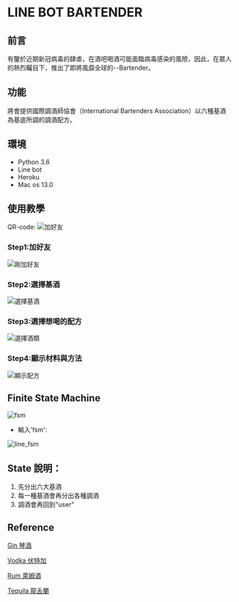 # LINE BOT BARTENDER

## 前言
有鑒於近期新冠病毒的肆虐，在酒吧喝酒可能面臨病毒感染的風險，因此，在眾人的熱烈矚目下，推出了即將風靡全球的--Bartender。

## 功能
將會提供國際調酒師協會（International Bartenders Association）以六種基酒為基底所調的調酒配方。

## 環境
* Python 3.6
* Line bot
* Heroku
* Mac os 13.0

## 使用教學
QR-code:
![加好友](https://i.imgur.com/uD3u7VF.png)
### Step1:加好友
![剛加好友](https://i.imgur.com/Nx3ZVnc.png)
### Step2:選擇基酒
![選擇基酒](https://i.imgur.com/mbj5ClI.png)
### Step3:選擇想喝的配方
![選擇酒類](https://i.imgur.com/dC0rZLE.png)
### Step4:顯示材料與方法
![顯示配方](https://i.imgur.com/26jkwgf.png)


## Finite State Machine
![fsm](https://i.imgur.com/P70n52V.png)

* 輸入'fsm':



![line_fsm](https://i.imgur.com/gcJ4sTB.png)

## State 說明：
1. 先分出六大基酒
2. 每一種基酒會再分出各種調酒
3. 調酒會再回到"user"


## Reference
[Gin 琴酒](https://www.1shot.tw/17332/%E8%AA%BF%E9%85%92%E7%9F%A5%E8%AD%98-51-%E6%AC%BE%E4%B8%80%E5%AE%9A%E8%A6%81%E5%96%9D%E9%81%8E%E7%9A%84%E7%90%B4%E9%85%92%E8%AA%BF%E9%85%92) 

[Vodka 伏特加](https://mf.techbang.com/posts/10662-7-at-home-can-do-ultra-simple-vodka-bartender-wine-fresh-people-can-quickly-get-started)

[Rum 萊姆酒](https://mf.techbang.com/posts/11317-a-must-have-drink-for-a-summer-party-7-lamb-bartender-diy-recommendations-at-home-you-can-enjoy-the-tropical-style)

[Tequila 龍舌蘭](https://www.1shot.tw/14069/%E8%AA%BF%E9%85%92%E7%9F%A5%E8%AD%98-%E9%BE%8D%E8%88%8C%E8%98%AD%E5%85%A5%E9%96%80-%E5%9B%9B%E6%AC%BE%E9%BE%8D%E8%88%8C%E8%98%AD%E7%B6%93%E5%85%B8%E8%AA%BF%E9%85%92%E5%9C%A8%E5%AE%B6%E5%81%9A)
